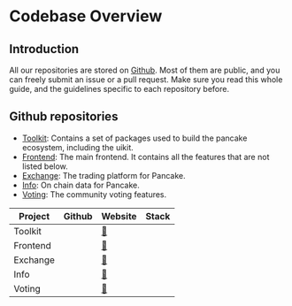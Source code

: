 # Codebase Overview

## Introduction

All our repositories are stored on [Github](https://github.com/pancakeswap). Most of them are public, and you can freely submit an issue or a pull request. Make sure you read this whole guide, and the guidelines specific to each repository before.

## Github repositories

* [Toolkit](https://github.com/pancakeswap/pancake-toolkit): Contains a set of packages used to build the pancake ecosystem, including the uikit.
* [Frontend](https://github.com/pancakeswap/pancake-frontend): The main frontend. It contains all the features that are not listed below.
* [Exchange](https://github.com/pancakeswap/pancake-swap-interface): The trading platform for Pancake.
* [Info](https://github.com/pancakeswap/pancake-info): On chain data for Pancake.
* [Voting](https://github.com/pancakeswap/snapshot-front): The community voting features.

| Project  | Github | Website                                     | Stack |
| -------- | ------ | ------------------------------------------- | ----- |
| Toolkit  |        | [🔗](https://pancakeswap-uikit.netlify.app) |       |
| Frontend |        | [🔗](https://pancakeswap.finance)           |       |
| Exchange |        | [🔗](https://exchange.pancakeswap.finance)  |       |
| Info     |        | [🔗](https://pancakeswap.info)              |       |
| Voting   |        | [🔗](https://voting.pancakeswap.finance)    |       |
